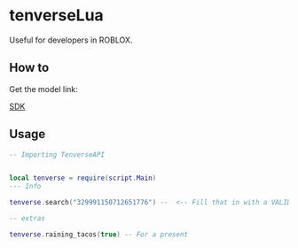 # tenverseLua
Useful for developers in ROBLOX.

## How to

Get the model link:

[SDK](https://www.roblox.com/library/8981271827/tenverseSDK)

## Usage

```lua
-- Importing TenverseAPI


local tenverse = require(script.Main)
--- Info

tenverse.search("329991150712651776") --  <-- Fill that in with a VALID Discord ID.

-- extras

tenverse.raining_tacos(true) -- For a present
```
